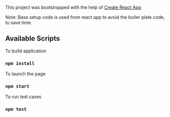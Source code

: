 This project was bootstrapped with the help of [Create React App](https://github.com/facebook/create-react-app)

Note: Base setup code is used from react app to avoid the boiler plate code, to save time.

## Available Scripts

To build application
### `npm install`

To launch the page
### `npm start`

To run test cases
### `npm test`
